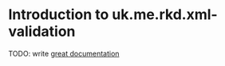# Introduction to uk.me.rkd.xml-validation

TODO: write [great documentation](http://jacobian.org/writing/great-documentation/what-to-write/)

